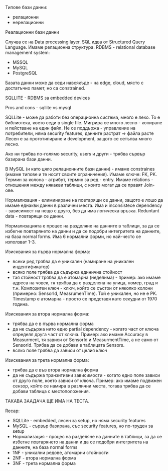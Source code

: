 Типове бази данни:
- релационни
- нерелационни

Реалационни бази данни


Случва се на Data processing layer.
SQL идва от Structured Query Language. Имаме релационна структура. 
RDBMS - relational database management system:
- MSSQL
- MySQL
- PostgreSQL


Базата данни може да седи навсякъде - на edge, cloud, място с достатъчно памет, но са constrained.


SQLLITE - RDBMS за embedded devices


Pros and cons - sqllite vs mysql

SQLLite - може да работи без операционна система, много е леко. То е библиотека, което седи в single file. Мигрира се много лесно - копиране и пействане на един файл. 
Не се поддържа - управление на потребители, няма security features, данните растрат => файла расте
Лесен е за прототипиране и development, защото се сетъпва много лесно.

Ако ни трябва по-голямо security, users и други - трябва сървър базирана бази данни. 

В MySQL (и като цяло релационните бази данни) - имаме constraines (имаме типове и те носят своите ограничения). Имаме ключе: FK, PK. Термин за колона - атрибут, термин за ред - entry. Имаме relations - отношения между някакви таблици, с които могат да се правят Join-ове.

Нормализация - елиминиране на повтарящи се данни, защото е лошо да имаме еднакви данни в различни места. Има и inconsistece dependency - зависимост на нещо с друго, без да има логическа връзка. Reduntant data - повтарящи се данни.

Нормализацията е процес на разделяне на данните в таблици, за да се избегне повтарянето на данни и да се подобри интегритета на данните, на база normal forms. Има 6 нормални форми, но най-често се използват 1-3.

Изисквания за първа нормална форма:
- всеки ред трябва да е уникален (намиране на уникален индентификатор)
- всяко поле трябва да съдържа единична стойност 
- тая стойност трябва да е атомарна (неделима) - пример: ако имаме адреса на човек, тя трябва да е разделена на улица, номер, град и т.н.
Композитен ключ - ключ, който се състои от няколко колони (примерно: SensorId, MeasrumenTime). Той е уникален, но не е PK.
Timestamp е атомарна - просто се представя като секудни от 1970 година.

Изисквания за втора нормална форма:
- трябва да е в първа нормална форма
- да не съдържа нито едно partial dependency - когато част от ключа определя друга част от ключа. Пример: ако имаме Accuracy в Measurment, тя зависи от SensorId и MeasurmentTime, а не само от SensorId. Трябва да се добави в таблицата Sensors.
- всяко поле трябва да зависи от целия ключ

Изисквания за трета нормална форма:
- трябва да е във втора нормална форма
- да не съдържа транзитивни зависимости - когато едно поле зависи от друго поле, което зависи от ключа. Пример: ако имаме подвижен сензор, който се намира в различни места, тогава трябва да се добави таблица с местоположения.

ТАКАВА ЗААДАЧА ЩЕ ИМА НА ТЕСТА.

Recap:
- SQLLite - embedded, лесен за setup, но няма security features
- MySQL - сървър базирана, със security features, но по-труден за setup
- Нормализация - процес на разделяне на данните в таблици, за да се избегне повтарянето на данни и да се подобри интегритета на данните, на база normal forms
- 1NF - уникални редове, атомарни стойности
- 2NF - втора нормална форма
- 3NF - трета нормална форма